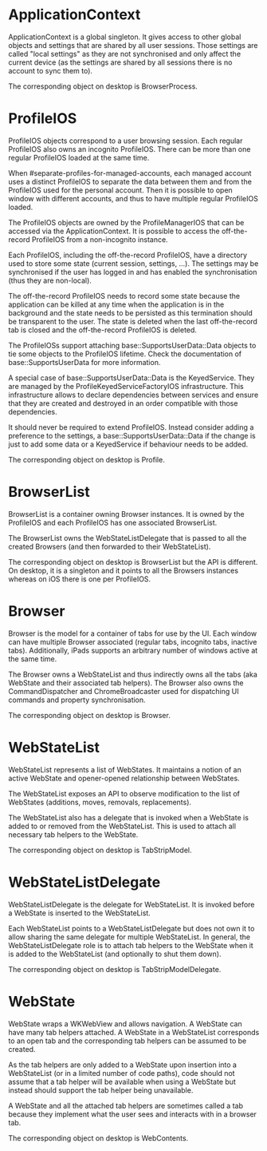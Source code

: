 
# ApplicationContext

ApplicationContext is a global singleton. It gives access to other global
objects and settings that are shared by all user sessions. Those settings
are called "local settings" as they are not synchronised and only affect
the current device (as the settings are shared by all sessions there is
no account to sync them to).

The corresponding object on desktop is BrowserProcess.

# ProfileIOS

ProfileIOS objects correspond to a user browsing session. Each
regular ProfileIOS also owns an incognito ProfileIOS. There can
be more than one regular ProfileIOS loaded at the same time.

When #separate-profiles-for-managed-accounts, each managed account
uses a distinct ProfileIOS to separate the data between them and
from the ProfileIOS used for the personal account. Then it is
possible to open window with different accounts, and thus to have
multiple regular ProfileIOS loaded.

The ProfileIOS objects are owned by the ProfileManagerIOS that can be
accessed via the ApplicationContext. It is possible to access the off-the-record
ProfileIOS from a non-incognito instance.

Each ProfileIOS, including the off-the-record ProfileIOS,
have a directory used to store some state (current session, settings, ...).
The settings may be synchronised if the user has logged in and has enabled
the synchronisation (thus they are non-local).

The off-the-record ProfileIOS needs to record some state because the
application can be killed at any time when the application is in the background
and the state needs to be persisted as this termination should be transparent to
the user. The state is deleted when the last off-the-record tab is closed
and the off-the-record ProfileIOS is deleted.

The ProfileIOSs support attaching base::SupportsUserData::Data
objects to tie some objects to the ProfileIOS lifetime. Check the
documentation of base::SupportsUserData for more information.

A special case of base::SupportsUserData::Data is the KeyedService. They
are managed by the ProfileKeyedServiceFactoryIOS infrastructure. This
infrastructure allows to declare dependencies between services and ensure
that they are created and destroyed in an order compatible with those
dependencies.

It should never be required to extend ProfileIOS. Instead consider
adding a preference to the settings, a base::SupportsUserData::Data if the
change is just to add some data or a KeyedService if behaviour needs to be
added.

The corresponding object on desktop is Profile.

# BrowserList

BrowserList is a container owning Browser instances. It is owned by the
ProfileIOS and each ProfileIOS has one associated
BrowserList.

The BrowserList owns the WebStateListDelegate that is passed to all the
created Browsers (and then forwarded to their WebStateList).

The corresponding object on desktop is BrowserList but the API is
different. On desktop, it is a singleton and it points to all the
Browsers instances whereas on iOS there is one per ProfileIOS.

# Browser

Browser is the model for a container of tabs for use by the UI.
Each window can have multiple Browser associated (regular tabs,
incognito tabs, inactive tabs). Additionally, iPads supports an
arbitrary number of windows active at the same time.

The Browser owns a WebStateList and thus indirectly owns all the tabs
(aka WebState and their associated tab helpers). The Browser also owns
the CommandDispatcher and ChromeBroadcaster used for dispatching UI
commands and property synchronisation.

The corresponding object on desktop is Browser.

# WebStateList

WebStateList represents a list of WebStates. It maintains a notion of
an active WebState and opener-opened relationship between WebStates.

The WebStateList exposes an API to observe modification to the list of
WebStates (additions, moves, removals, replacements).

The WebStateList also has a delegate that is invoked when a WebState
is added to or removed from the WebStateList. This is used to attach
all necessary tab helpers to the WebState.

The corresponding object on desktop is TabStripModel.

# WebStateListDelegate

WebStateListDelegate is the delegate for WebStateList. It is invoked
before a WebState is inserted to the WebStateList.

Each WebStateList points to a WebStateListDelegate but does not own
it to allow sharing the same delegate for multiple WebStateList. In
general, the WebStateListDelegate role is to attach tab helpers to
the WebState when it is added to the WebStateList (and optionally to
shut them down).

The corresponding object on desktop is TabStripModelDelegate.

# WebState

WebState wraps a WKWebView and allows navigation. A WebState can have
many tab helpers attached. A WebState in a WebStateList corresponds to
an open tab and the corresponding tab helpers can be assumed to be
created.

As the tab helpers are only added to a WebState upon insertion into a
WebStateList (or in a limited number of code paths), code should not
assume that a tab helper will be available when using a WebState but
instead should support the tab helper being unavailable.

A WebState and all the attached tab helpers are sometimes called a
tab because they implement what the user sees and interacts with in
a browser tab.

The corresponding object on desktop is WebContents.
